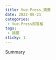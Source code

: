 ```yaml
---
title: Vue-Press_摘要
date: 2022-06-21
categories: 
 - Vue-Press部落格
tags:
 - 摘要
sticky: 1
---
```


Summary